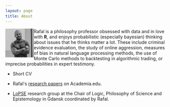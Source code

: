 ```yaml
---
layout: page
title: About
---
```



<p>
<img align = "left", src="../images/rafalProfile.jpg", width="90"/> Rafal is a philosophy professor obsessed with data and in love with  <b> R</b>, and enjoys probabilistic (especially bayesian) thinking about issues that he thinks matter a lot.
 These include criminal evidence evaluation, the study of online aggression, measures of bias in natural language processing methods, the use of Monte Carlo methods to backtesting in algorithmic trading, or imprecise probabilities in expert testimony.  
</p>

- Short CV

- Rafal's [research papers](https://ug.academia.edu/Rafa%C5%82Urbaniak) on Academia.edu.

- [LoPSE](http://lopsegdansk.blogspot.com/) research group at the  Chair of Logic, Philosophy of Science and Epistemology in Gdansk coordinated by Rafal.
